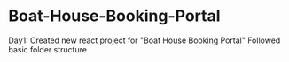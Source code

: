 # Boat-House-Booking-Portal
 
Day1:
Created new react project for "Boat House Booking Portal"
Followed basic folder structure